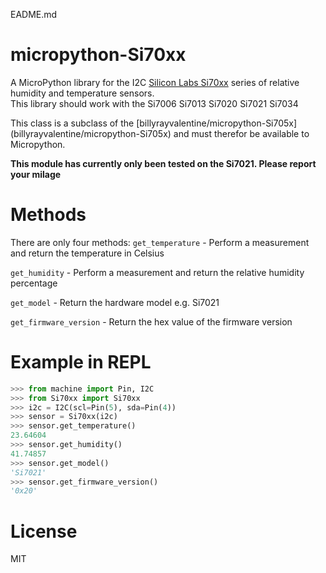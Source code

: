 EADME.md
# micropython-Si70xx
A MicroPython library for the I2C [Silicon Labs Si70xx](http://www.silabs.com/products/sensors/humidity-sensors/Pages/default.aspx) series of relative humidity and temperature sensors.  
This library should work with the Si7006 Si7013 Si7020 Si7021 Si7034

This class is a subclass of the [billyrayvalentine/micropython-Si705x] (billyrayvalentine/micropython-Si705x) and must therefor be available to Micropython.

**This module has currently only been tested on the Si7021.  Please report your milage**

# Methods
There are only four methods:
```get_temperature``` - Perform a measurement and return the temperature in Celsius

```get_humidity``` - Perform a measurement and return the relative humidity percentage

```get_model``` - Return the hardware model e.g. Si7021

```get_firmware_version``` - Return the hex value of the firmware version

# Example in REPL
```python
>>> from machine import Pin, I2C
>>> from Si70xx import Si70xx
>>> i2c = I2C(scl=Pin(5), sda=Pin(4))
>>> sensor = Si70xx(i2c)
>>> sensor.get_temperature()
23.64604
>>> sensor.get_humidity()
41.74857
>>> sensor.get_model()
'Si7021'
>>> sensor.get_firmware_version()
'0x20'

```

# License
MIT
